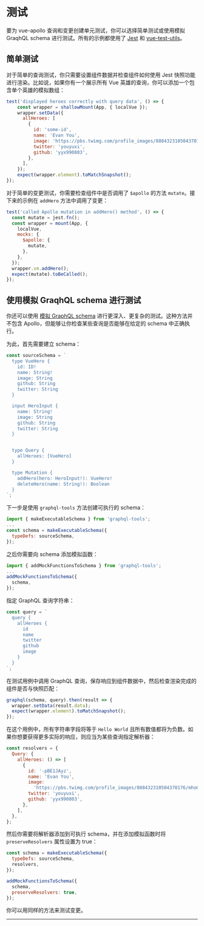 # 测试

要为 vue-apollo 查询和变更创建单元测试，你可以选择简单测试或使用模拟 GraqhQL schema 进行测试。所有的示例都使用了 [Jest](https://jestjs.io/) 和 [vue-test-utils](https://github.com/vuejs/vue-test-utils)。

## 简单测试

对于简单的查询测试，你只需要设置组件数据并检查组件如何使用 Jest 快照功能进行渲染。比如说，如果你有一个展示所有 Vue 英雄的查询，你可以添加一个包含单个英雄的模拟数组：

```js
test('displayed heroes correctly with query data', () => {
    const wrapper = shallowMount(App, { localVue });
    wrapper.setData({
      allHeroes: [
        {
          id: 'some-id',
          name: 'Evan You',
          image: 'https://pbs.twimg.com/profile_images/888432310504370176/mhoGA4uj_400x400.jpg',
          twitter: 'youyuxi',
          github: 'yyx990803',
        },
      ],
    });
    expect(wrapper.element).toMatchSnapshot();
});
```
对于简单的变更测试，你需要检查组件中是否调用了 `$apollo` 的方法 `mutate`。接下来的示例在 `addHero` 方法中调用了变更：

```js
test('called Apollo mutation in addHero() method', () => {
  const mutate = jest.fn();
  const wrapper = mount(App, {
    localVue,
    mocks: {
      $apollo: {
        mutate,
      },
    },
  });
  wrapper.vm.addHero();
  expect(mutate).toBeCalled();
});
```

## 使用模拟 GraqhQL schema 进行测试

你还可以使用 [模拟 GraphQL schema](https://www.apollographql.com/docs/graphql-tools/mocking.html) 进行更深入、更复杂的测试。这种方法并不包含 Apollo，但能够让你检查某些查询是否能够在给定的 schema 中正确执行。

为此，首先需要建立 schema：

```js
const sourceSchema = `
  type VueHero {
    id: ID!
    name: String!
    image: String
    github: String
    twitter: String
  }

  input HeroInput {
    name: String!
    image: String
    github: String
    twitter: String
  }


  type Query {
    allHeroes: [VueHero]
  }

  type Mutation {
    addHero(hero: HeroInput!): VueHero!
    deleteHero(name: String!): Boolean
  } 
`;
```
下一步是使用 `graphql-tools` 方法创建可执行的 schema：

```js
import { makeExecutableSchema } from 'graphql-tools';
...
const schema = makeExecutableSchema({
  typeDefs: sourceSchema,
});
```
之后你需要向 schema 添加模拟函数：

```js
import { addMockFunctionsToSchema } from 'graphql-tools';
...
addMockFunctionsToSchema({
  schema,
});
```
指定 GraphQL 查询字符串：

```js
const query = `
  query {
    allHeroes {
      id
      name
      twitter
      github
      image
    }
  }
`;
```
在测试用例中调用 GraphQL 查询，保存响应到组件数据中，然后检查渲染完成的组件是否与快照匹配：

```js
graphql(schema, query).then(result => {
  wrapper.setData(result.data);
  expect(wrapper.element).toMatchSnapshot();
});
```
在这个用例中，所有字符串字段将等于 `Hello World` 且所有数值都将为负数。如果你想要获得更多实际的响应，则应当为某些查询指定解析器：

```js
const resolvers = {
  Query: {
    allHeroes: () => [
      {
        id: '-pBE1JAyz',
        name: 'Evan You',
        image:
          'https://pbs.twimg.com/profile_images/888432310504370176/mhoGA4uj_400x400.jpg',
        twitter: 'youyuxi',
        github: 'yyx990803',
      },
    ],
  },
};
```
然后你需要将解析器添加到可执行 schema，并在添加模拟函数时将 `preserveResolvers` 属性设置为 true：

```js
const schema = makeExecutableSchema({
  typeDefs: sourceSchema,
  resolvers,
});

addMockFunctionsToSchema({
  schema,
  preserveResolvers: true,
});
```
你可以用同样的方法来测试变更。

---
